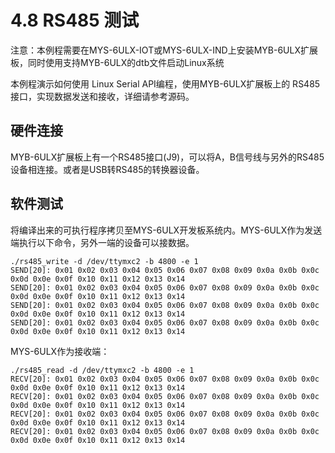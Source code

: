 # 4.8 RS485 测试

注意：本例程需要在MYS-6ULX-IOT或MYS-6ULX-IND上安装MYB-6ULX扩展板，同时使用支持MYB-6ULX的dtb文件启动Linux系统

本例程演示如何使用 Linux Serial API编程，使用MYB-6ULX扩展板上的 RS485接口，实现数据发送和接收，详细请参考源码。

## 硬件连接
MYB-6ULX扩展板上有一个RS485接口(J9)，可以将A，B信号线与另外的RS485设备相连接。或者是USB转RS485的转换器设备。

## 软件测试

将编译出来的可执行程序拷贝至MYS-6ULX开发板系统内。MYS-6ULX作为发送端执行以下命令，另外一端的设备可以接数据。

```
./rs485_write -d /dev/ttymxc2 -b 4800 -e 1
SEND[20]: 0x01 0x02 0x03 0x04 0x05 0x06 0x07 0x08 0x09 0x0a 0x0b 0x0c 0x0d 0x0e 0x0f 0x10 0x11 0x12 0x13 0x14 
SEND[20]: 0x01 0x02 0x03 0x04 0x05 0x06 0x07 0x08 0x09 0x0a 0x0b 0x0c 0x0d 0x0e 0x0f 0x10 0x11 0x12 0x13 0x14 
SEND[20]: 0x01 0x02 0x03 0x04 0x05 0x06 0x07 0x08 0x09 0x0a 0x0b 0x0c 0x0d 0x0e 0x0f 0x10 0x11 0x12 0x13 0x14 
SEND[20]: 0x01 0x02 0x03 0x04 0x05 0x06 0x07 0x08 0x09 0x0a 0x0b 0x0c 0x0d 0x0e 0x0f 0x10 0x11 0x12 0x13 0x14
```

MYS-6ULX作为接收端：

```
./rs485_read -d /dev/ttymxc2 -b 4800 -e 1
RECV[20]: 0x01 0x02 0x03 0x04 0x05 0x06 0x07 0x08 0x09 0x0a 0x0b 0x0c 0x0d 0x0e 0x0f 0x10 0x11 0x12 0x13 0x14 
RECV[20]: 0x01 0x02 0x03 0x04 0x05 0x06 0x07 0x08 0x09 0x0a 0x0b 0x0c 0x0d 0x0e 0x0f 0x10 0x11 0x12 0x13 0x14 
RECV[20]: 0x01 0x02 0x03 0x04 0x05 0x06 0x07 0x08 0x09 0x0a 0x0b 0x0c 0x0d 0x0e 0x0f 0x10 0x11 0x12 0x13 0x14 
RECV[20]: 0x01 0x02 0x03 0x04 0x05 0x06 0x07 0x08 0x09 0x0a 0x0b 0x0c 0x0d 0x0e 0x0f 0x10 0x11 0x12 0x13 0x14
```
